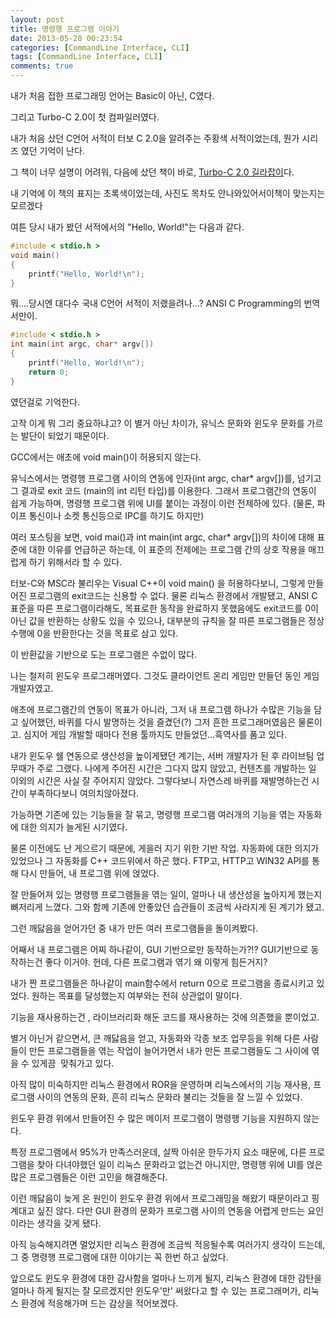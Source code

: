 ```yaml
---
layout: post
title: 명령행 프로그램 이야기
date: 2013-05-28 00:23:54
categories: [CommandLine Interface, CLI]
tags: [CommandLine Interface, CLI]
comments: true
---
```


내가 처음 접한 프로그래밍 언어는 Basic이 아닌, C였다.

그리고 Turbo-C 2.0이 첫 컴파일러였다.

내가 처음 샀던 C언어 서적이 터보 C 2.0을 알려주는 주황색 서적이었는데, 뭔가 시리즈 였던 기억이 난다.

그 책이 너무 설명이 어려워, 다음에 샀던 책이 바로, [Turbo-C 2.0 길라잡이](http://books.google.co.kr/books/about/%ED%84%B0%EB%B3%B4_C_2_0_%EA%B8%B8%EB%9D%BC%EC%9E%A1%EC%9D%B4_S_W%ED%8F%AC%ED%95%A8.html?id=9MZ3MgAACAAJ&redir_esc=y)다.

내 기억에 이 책의 표지는 초록색이었는데, 사진도 목차도 안나와있어서이책이 맞는지는 모르겠다


여튼 당시 내가 봤던 서적에서의 "Hello, World!"는 다음과 같다.


~~~ cpp
#include < stdio.h >
void main()
{
    printf("Hello, World!\n");
}
~~~

뭐....당시엔 대다수 국내 C언어 서적이 저랬을려나...?
ANSI C Programming의 번역서만이.


~~~ cpp
#include < stdio.h >
int main(int argc, char* argv[])
{
    printf("Hello, World!\n");
    return 0;
}
~~~

였던걸로 기억한다.

고작 이게 뭐 그리 중요하냐고?
이 별거 아닌 차이가, 유닉스 문화와 윈도우 문화를 가르는 발단이 되었기 때문이다.

GCC에서는 애초에 void main()이 허용되지 않는다.

유닉스에서는 명령행 프로그램 사이의 연동에 인자(int argc, char* argv[])를, 넘기고 그 결과로 exit 코드 (main의 int 리턴 타입)를 이용한다.
그래서 프로그램간의 연동이 쉽게 가능하며, 명령행 프로그램 위에 UI를 붙이는 과정이 이런 전제하에 있다. (물론, 파이프 통신이나 소켓 통신등으로 IPC를 하기도 하지만)


여러 포스팅을 보면, void mai()과 int main(int argc, char* argv[])의 차이에 대해 표준에 대한 이유를 언급하곤 하는데, 이 표준의 전제에는 프로그램 간의 상호 작용을 매끄럽게 하기 위해서라 할 수 있다.

터보-C와 MSC라 불리우는 Visual C++이 void main() 을 허용하다보니, 그렇게 만들어진 프로그램의 exit코드는 신용할 수 없다.
물론 리눅스 환경에서 개발됐고, ANSI C 표준을 따른 프로그램이라해도, 목표로한 동작을 완료하지 못했음에도 exit코드를 0이 아닌 값을 반환하는 상황도 있을 수 있으나, 대부분의 규칙을 잘 따른 프로그램들은 정상 수행에 0을 반환한다는 것을 목표로 삼고 있다.

이 반환값을 기반으로 도는 프로그램은 수없이 많다.

나는 철저히 윈도우 프로그래머였다. 그것도 클라이언트 온리 게임만 만들던 동인 게임 개발자였고.

애초에 프로그램간의 연동이 목표가 아니라, 그저 내 프로그램 하나가 수많은 기능을 담고 싶어했던, 바퀴를 다시 발명하는 것을 즐겼던(?) 그저 흔한 프로그래머였음은 물론이고. 심지어 게임 개발할 때마다 전용 툴까지도 만들었던...흑역사를 품고 있다.

내가 윈도우 쉘 연동으로 생산성을 높이게됐던 계기는, 서버 개발자가 된 후 라이브팀 업무때가 주로 그랬다. 나에게 주어진 시간은 그다지 많지 않았고, 컨텐츠를 개발하는 일 이외의 시간은 사실 잘 주어지지 않았다. 그렇다보니 자연스레 바퀴를 재발명하는건 시간이 부족하다보니 여의치않아졌다.

가능하면 기존에 있는 기능들을 잘 묶고, 명령행 프로그램 여러개의 기능을 엮는 자동화에 대한 의지가 늘게된 시기였다. 

물론 이전에도 난 게으르기 때문에, 게을러 지기 위한 기반 작업. 자동화에 대한 의지가 있었으나 그 자동화를 C++ 코드위에서 하곤 했다. FTP고, HTTP고 WIN32 API를 통해 다시 만들어, 내 프로그램 위에 얹었다.

잘 만들어져 있는 명령행 프로그램들을 엮는 일이, 얼마나 내 생산성을 높아지게 했는지 뼈저리게 느꼈다.
그와 함께 기존에 안좋았던 습관들이 조금씩 사라지게 된 계기가 됐고.

그런 깨닳음을 얻어가던 중 내가 만든 여러 프로그램들을 돌이켜봤다.


어째서 내 프로그램은 어찌 하나같이, GUI 기반으로만 동작하는가?!?
GUI기반으로 동작하는건 좋다 이거야. 헌데, 다른 프로그램과 엮기 왜 이렇게 힘든거지?

내가 짠 프로그램들은 하나같이 main함수에서 return 0으로 프로그램을 종료시키고 있었다.
원하는 목표를 달성했는지 여부와는 전혀 상관없이 말이다.

기능을 재사용하는건 , 라이브러리화 해둔 코드를 재사용하는 것에 의존했을 뿐이었고.



별거 아닌거 같으면서, 큰 깨닳음을 얻고, 자동화와 각종 보조 업무등을 위해 다른 사람들이 만든 프로그램들을 엮는 작업이 늘어가면서 내가 만든 프로그램들도 그 사이에 엮을 수 있게끔  맞춰가고 있다.


아직 많이 미숙하지만 리눅스 환경에서 ROR을 운영하며 리눅스에서의 기능 재사용, 프로그램 사이의 연동의 문화, 흔히 리눅스 문화라 불리는 것들을 잘 느낄 수 있었다. 

윈도우 환경 위에서 만들어진 수 많은 메이저 프로그램이 명령행 기능을 지원하지 않는다. 

특정 프로그램에서 95%가 만족스러운데, 살짝 아쉬운 한두가지 요소 때문에, 다른 프로그램을 찾아 다녀야했던 일이 리눅스 문화라고 없는건 아니지만, 명령행 위에 UI를 얹은 많은 프로그램들은 이런 고민을 해결해준다.


이런 깨닳음이 늦게 온 원인이 윈도우 환경 위에서 프로그래밍을 해왔기 때문이라고 핑계대고 싶진 않다.
다만 GUI 환경의 문화가 프로그램 사이의 연동을 어렵게 만드는 요인이라는 생각을 갖게 됐다.

아직 능숙해지려면 멀었지만 리눅스 환경에 조금씩 적응될수록 여러가지 생각이 드는데, 그 중 명령행 프로그램에 대한 이야기는 꼭 한번 하고 싶었다.

앞으로도 윈도우 환경에 대한 감사함을 얼마나 느끼게 될지, 리눅스 환경에 대한 감탄을 얼마나 하게 될지는 잘 모르겠지만 윈도우'만' 써왔다고 할 수 있는 프로그래머가, 리눅스 환경에 적응해가며 드는 감상을 적어보겠다. 